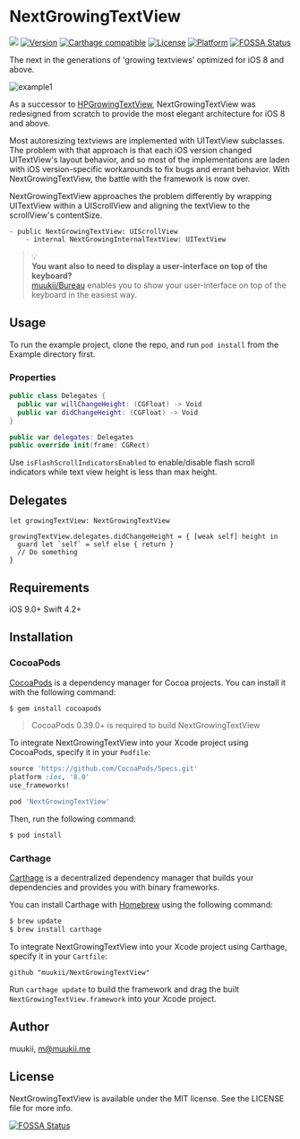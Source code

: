 # NextGrowingTextView

![](https://img.shields.io/badge/Swift-5.1-blue.svg?style=flat)
[![Version](https://img.shields.io/cocoapods/v/NextGrowingTextView.svg?style=flat)](http://cocoapods.org/pods/NextGrowingTextView)
[![Carthage compatible](https://img.shields.io/badge/Carthage-compatible-4BC51D.svg?style=flat)](https://github.com/Carthage/Carthage)
[![License](https://img.shields.io/cocoapods/l/NextGrowingTextView.svg?style=flat)](http://cocoapods.org/pods/NextGrowingTextView)
[![Platform](https://img.shields.io/cocoapods/p/NextGrowingTextView.svg?style=flat)](http://cocoapods.org/pods/NextGrowingTextView)
[![FOSSA Status](https://app.fossa.io/api/projects/git%2Bgithub.com%2Fmuukii%2FNextGrowingTextView.svg?type=shield)](https://app.fossa.io/projects/git%2Bgithub.com%2Fmuukii%2FNextGrowingTextView?ref=badge_shield)

The next in the generations of 'growing textviews' optimized for iOS 8 and above.

![example1](sample1.gif)

As a successor to [HPGrowingTextView](https://github.com/HansPinckaers/GrowingTextView), NextGrowingTextView was redesigned from scratch to provide the most elegant architecture for iOS 8 and above.

Most autoresizing textviews are implemented with UITextView subclasses. The problem with that approach is that each iOS version changed UITextView's layout behavior, and so most of the implementations are laden with iOS version-specific workarounds to fix bugs and errant behavior. With NextGrowingTextView, the battle with the framework is now over.

NextGrowingTextView approaches the problem differently by wrapping UITextView within a UIScrollView and aligning the textView to the scrollView's contentSize.
```
- public NextGrowingTextView: UIScrollView
    - internal NextGrowingInternalTextView: UITextView
```

> 💡  
**You want also to need to display a user-interface on top of the keyboard?**  
[muukii/Bureau](https://github.com/muukii/Bureau) enables you to show your user-interface on top of the keyboard in the easiest way.


## Usage

To run the example project, clone the repo, and run `pod install` from the Example directory first.

### Properties

```swift
public class Delegates {
  public var willChangeHeight: (CGFloat) -> Void
  public var didChangeHeight: (CGFloat) -> Void
}

public var delegates: Delegates
public override init(frame: CGRect)
```

Use `isFlashScrollIndicatorsEnabled` to enable/disable flash scroll indicators while text view height is less than max height.

## Delegates

```
let growingTextView: NextGrowingTextView

growingTextView.delegates.didChangeHeight = { [weak self] height in
  guard let `self` = self else { return }
  // Do something
}
```

## Requirements

iOS 9.0+ Swift 4.2+

## Installation
### CocoaPods

[CocoaPods](http://cocoapods.org) is a dependency manager for Cocoa projects. You can install it with the following command:

```bash
$ gem install cocoapods
```

> CocoaPods 0.39.0+ is required to build NextGrowingTextView

To integrate NextGrowingTextView into your Xcode project using CocoaPods, specify it in your `Podfile`:

```ruby
source 'https://github.com/CocoaPods/Specs.git'
platform :ios, '8.0'
use_frameworks!

pod 'NextGrowingTextView'
```

Then, run the following command:

```bash
$ pod install
```

### Carthage

[Carthage](https://github.com/Carthage/Carthage) is a decentralized dependency manager that builds your dependencies and provides you with binary frameworks.

You can install Carthage with [Homebrew](http://brew.sh/) using the following command:

```bash
$ brew update
$ brew install carthage
```

To integrate NextGrowingTextView into your Xcode project using Carthage, specify it in your `Cartfile`:

```ogdl
github "muukii/NextGrowingTextView"
```

Run `carthage update` to build the framework and drag the built `NextGrowingTextView.framework` into your Xcode project.


## Author

muukii, m@muukii.me

## License

NextGrowingTextView is available under the MIT license. See the LICENSE file for more info.


[![FOSSA Status](https://app.fossa.io/api/projects/git%2Bgithub.com%2Fmuukii%2FNextGrowingTextView.svg?type=large)](https://app.fossa.io/projects/git%2Bgithub.com%2Fmuukii%2FNextGrowingTextView?ref=badge_large)
